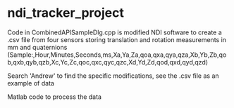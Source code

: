 # ndi_tracker_project
Code in CombinedAPISampleDlg.cpp is modified NDI software to create a .csv file from four sensors storing translation and rotation measurements in mm and quaternions (Sample:,Hour,Minutes,Seconds,ms,Xa,Ya,Za,qoa,qxa,qya,qza,Xb,Yb,Zb,qob,qxb,qyb,qzb,Xc,Yc,Zc,qoc,qxc,qyc,qzc,Xd,Yd,Zd,qod,qxd,qyd,qzd)

Search 'Andrew' to find the specific modifications, see the .csv file as an example of data

Matlab code to process the data
